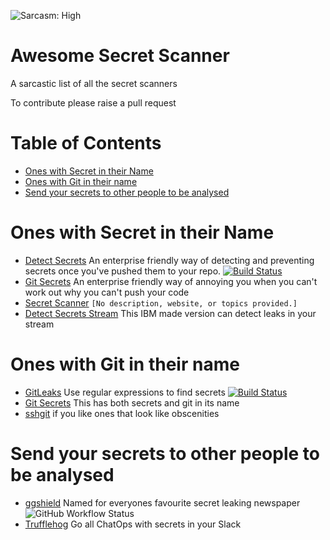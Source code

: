 ![Sarcasm: High](https://img.shields.io/badge/Sarcasm-High-critical.svg "Sarcasm: High")

# Awesome Secret Scanner
A sarcastic list of all the secret scanners

To contribute please raise a pull request

# Table of Contents

* [Ones with Secret in their Name](#ones-with-secret-in-their-name)
* [Ones with Git in their name](#ones-with-git-in-their-name)
* [Send your secrets to other people to be analysed](#send-your-secrets-to-other-people-to-be-analysed)

# Ones with Secret in their Name

* [Detect Secrets](https://github.com/Yelp/detect-secrets) An enterprise friendly way of detecting and preventing secrets once you've pushed them to your repo.  [![Build Status](https://travis-ci.com/Yelp/detect-secrets.svg?branch=master)](https://travis-ci.com/Yelp/detect-secrets)
* [Git Secrets](https://github.com/awslabs/git-secrets) An enterprise friendly way of annoying you when you can't work out why you can't push your code
* [Secret Scanner](https://github.com/grab/secret-scanner) `[No description, website, or topics provided.]`
* [Detect Secrets Stream](https://github.com/IBM/detect-secrets-stream) This IBM made version can detect leaks in your stream

# Ones with Git in their name

* [GitLeaks](https://github.com/zricethezav/gitleaks) Use regular expressions to find secrets [![Build Status](https://github.com/zricethezav/gitleaks/actions/workflows/test.yml/badge.svg)](https://github.com/zricethezav/gitleaks/actions/workflows/test.yml)
* [Git Secrets](https://github.com/awslabs/git-secrets) This has both secrets and git in its name
* [sshgit](https://github.com/eth0izzle/shhgit) if you like ones that look like obscenities 

# Send your secrets to other people to be analysed

* [ggshield](https://github.com/GitGuardian/ggshield) Named for everyones favourite secret leaking newspaper ![GitHub Workflow Status](https://img.shields.io/github/workflow/status/GitGuardian/ggshield/Application%20Main%20Branch?style=for-the-badge)
* [Trufflehog](https://trufflesecurity.com/trufflehog) Go all ChatOps with secrets in your Slack

